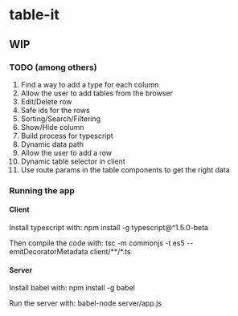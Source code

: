 # table-it
## WIP

### TODO (among others)
1. Find a way to add a type for each column
2. Allow the user to add tables from the browser
3. Edit/Delete row
4. Safe ids for the rows
5. Sorting/Search/Filtering
6. Show/Hide column
7. Build process for typescript
8. Dynamic data path
9. Allow the user to add a row
10. Dynamic table selector in client
11. Use route params in the table components to get the right data


### Running the app
#### Client
Install typescript with:
npm install -g typescript@^1.5.0-beta

Then compile the code with:
tsc -m commonjs -t es5 --emitDecoratorMetadata client/**/*.ts

#### Server
Install babel with:
npm install -g babel

Run the server with:
babel-node server/app.js